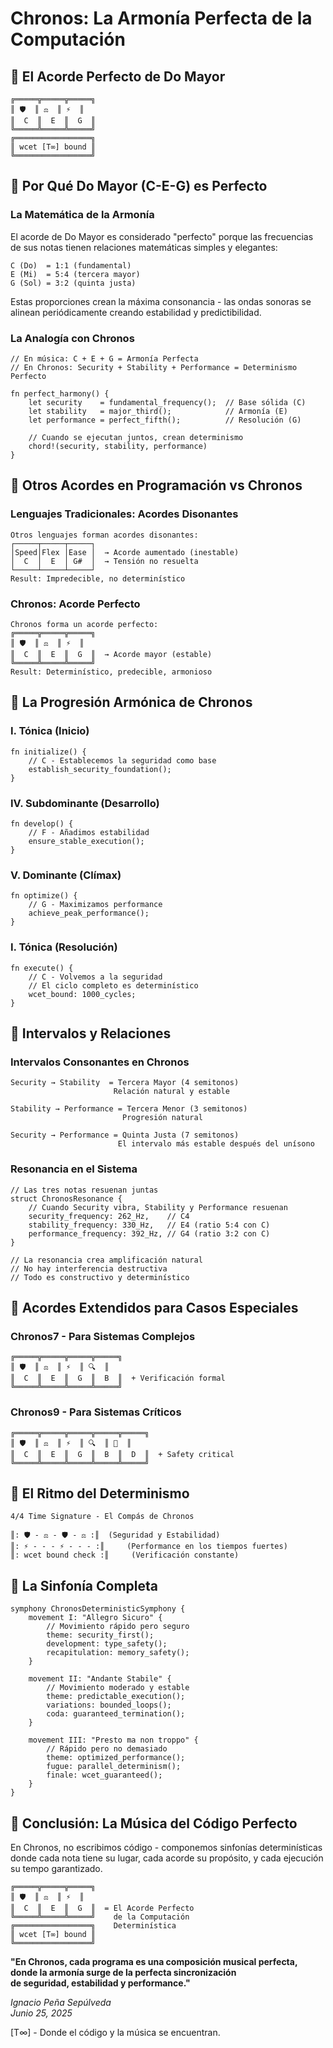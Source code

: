 # Chronos: La Armonía Perfecta de la Computación

## 🎵 El Acorde Perfecto de Do Mayor

```
╔═════╦═════╦═════╗
║ 🛡️  ║ ⚖️  ║ ⚡  ║
║  C  ║  E  ║  G  ║
╚═════╩═════╩═════╝
╔═════════════════╗
║ wcet [T∞] bound ║
╚═════════════════╝
```

## 🎼 Por Qué Do Mayor (C-E-G) es Perfecto

### La Matemática de la Armonía

El acorde de Do Mayor es considerado "perfecto" porque las frecuencias de sus notas tienen relaciones matemáticas simples y elegantes:

```
C (Do)  = 1:1 (fundamental)
E (Mi)  = 5:4 (tercera mayor)
G (Sol) = 3:2 (quinta justa)
```

Estas proporciones crean la máxima consonancia - las ondas sonoras se alinean periódicamente creando estabilidad y predictibilidad.

### La Analogía con Chronos

```tempo
// En música: C + E + G = Armonía Perfecta
// En Chronos: Security + Stability + Performance = Determinismo Perfecto

fn perfect_harmony() {
    let security    = fundamental_frequency();  // Base sólida (C)
    let stability   = major_third();            // Armonía (E)
    let performance = perfect_fifth();          // Resolución (G)
    
    // Cuando se ejecutan juntos, crean determinismo
    chord!(security, stability, performance)
}
```

## 🎹 Otros Acordes en Programación vs Chronos

### Lenguajes Tradicionales: Acordes Disonantes

```
Otros lenguajes forman acordes disonantes:
┌─────┬─────┬─────┐
│Speed│Flex │Ease │  → Acorde aumentado (inestable)
│  C  │  E  │ G#  │  → Tensión no resuelta
└─────┴─────┴─────┘
Result: Impredecible, no determinístico
```

### Chronos: Acorde Perfecto

```
Chronos forma un acorde perfecto:
╔═════╦═════╦═════╗
║ 🛡️  ║ ⚖️  ║ ⚡  ║
║  C  ║  E  ║  G  ║  → Acorde mayor (estable)
╚═════╩═════╩═════╝
Result: Determinístico, predecible, armonioso
```

## 🎵 La Progresión Armónica de Chronos

### I. Tónica (Inicio)
```tempo
fn initialize() {
    // C - Establecemos la seguridad como base
    establish_security_foundation();
}
```

### IV. Subdominante (Desarrollo)
```tempo
fn develop() {
    // F - Añadimos estabilidad
    ensure_stable_execution();
}
```

### V. Dominante (Clímax)
```tempo
fn optimize() {
    // G - Maximizamos performance
    achieve_peak_performance();
}
```

### I. Tónica (Resolución)
```tempo
fn execute() {
    // C - Volvemos a la seguridad
    // El ciclo completo es determinístico
    wcet_bound: 1000_cycles;
}
```

## 🎼 Intervalos y Relaciones

### Intervalos Consonantes en Chronos

```
Security → Stability  = Tercera Mayor (4 semitonos)
                       Relación natural y estable

Stability → Performance = Tercera Menor (3 semitonos)
                         Progresión natural

Security → Performance = Quinta Justa (7 semitonos)
                        El intervalo más estable después del unísono
```

### Resonancia en el Sistema

```tempo
// Las tres notas resuenan juntas
struct ChronosResonance {
    // Cuando Security vibra, Stability y Performance resuenan
    security_frequency: 262_Hz,    // C4
    stability_frequency: 330_Hz,   // E4 (ratio 5:4 con C)
    performance_frequency: 392_Hz, // G4 (ratio 3:2 con C)
}

// La resonancia crea amplificación natural
// No hay interferencia destructiva
// Todo es constructivo y determinístico
```

## 🎹 Acordes Extendidos para Casos Especiales

### Chronos7 - Para Sistemas Complejos
```
╔═════╦═════╦═════╦═════╗
║ 🛡️  ║ ⚖️  ║ ⚡  ║ 🔍  ║
║  C  ║  E  ║  G  ║  B  ║  + Verificación formal
╚═════╩═════╩═════╩═════╝
```

### Chronos9 - Para Sistemas Críticos
```
╔═════╦═════╦═════╦═════╦═════╗
║ 🛡️  ║ ⚖️  ║ ⚡  ║ 🔍  ║ 🏥  ║
║  C  ║  E  ║  G  ║  B  ║  D  ║  + Safety critical
╚═════╩═════╩═════╩═════╩═════╝
```

## 🎵 El Ritmo del Determinismo

```
4/4 Time Signature - El Compás de Chronos

║: 🛡️ - ⚖️ - 🛡️ - ⚖️ :║  (Seguridad y Estabilidad)
║: ⚡ - - - ⚡ - - - :║     (Performance en los tiempos fuertes)
║: wcet bound check :║     (Verificación constante)
```

## 🎼 La Sinfonía Completa

```tempo
symphony ChronosDeterministicSymphony {
    movement I: "Allegro Sicuro" {
        // Movimiento rápido pero seguro
        theme: security_first();
        development: type_safety();
        recapitulation: memory_safety();
    }
    
    movement II: "Andante Stabile" {
        // Movimiento moderado y estable
        theme: predictable_execution();
        variations: bounded_loops();
        coda: guaranteed_termination();
    }
    
    movement III: "Presto ma non troppo" {
        // Rápido pero no demasiado
        theme: optimized_performance();
        fugue: parallel_determinism();
        finale: wcet_guaranteed();
    }
}
```

## 🎵 Conclusión: La Música del Código Perfecto

En Chronos, no escribimos código - componemos sinfonías determinísticas donde cada nota tiene su lugar, cada acorde su propósito, y cada ejecución su tempo garantizado.

```
╔═════╦═════╦═════╗
║ 🛡️  ║ ⚖️  ║ ⚡  ║
║  C  ║  E  ║  G  ║  = El Acorde Perfecto
╚═════╩═════╩═════╝    de la Computación
╔═════════════════╗    Determinística
║ wcet [T∞] bound ║
╚═════════════════╝
```

**"En Chronos, cada programa es una composición musical perfecta,**  
**donde la armonía surge de la perfecta sincronización**  
**de seguridad, estabilidad y performance."**

*Ignacio Peña Sepúlveda*  
*Junio 25, 2025*

[T∞] - Donde el código y la música se encuentran.